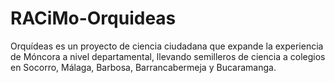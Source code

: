 # RACiMo-Orquideas
Orquídeas es un proyecto de ciencia ciudadana que expande la experiencia de Móncora a nivel departamental, llevando semilleros de ciencia a colegios en Socorro, Málaga, Barbosa, Barrancabermeja y Bucaramanga.

